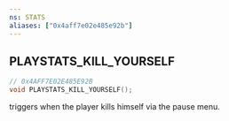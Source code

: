 ```yaml
---
ns: STATS
aliases: ["0x4aff7e02e485e92b"]
---
```

## PLAYSTATS_KILL_YOURSELF

```c
// 0x4AFF7E02E485E92B
void PLAYSTATS_KILL_YOURSELF();
```

triggers when the player kills himself via the pause menu.

